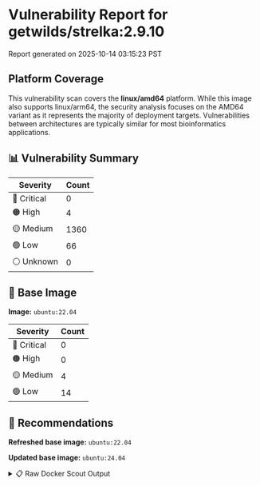 # Vulnerability Report for getwilds/strelka:2.9.10

Report generated on 2025-10-14 03:15:23 PST

## Platform Coverage

This vulnerability scan covers the **linux/amd64** platform. While this image also supports linux/arm64, the security analysis focuses on the AMD64 variant as it represents the majority of deployment targets. Vulnerabilities between architectures are typically similar for most bioinformatics applications.

## 📊 Vulnerability Summary

| Severity | Count |
|----------|-------|
| 🔴 Critical | 0 |
| 🟠 High | 4 |
| 🟡 Medium | 1360 |
| 🟢 Low | 66 |
| ⚪ Unknown | 0 |

## 🐳 Base Image

**Image:** `ubuntu:22.04`

| Severity | Count |
|----------|-------|
| 🔴 Critical | 0 |
| 🟠 High | 0 |
| 🟡 Medium | 4 |
| 🟢 Low | 14 |

## 🔄 Recommendations

**Refreshed base image:** `ubuntu:22.04`

**Updated base image:** `ubuntu:24.04`

<details>
<summary>📋 Raw Docker Scout Output</summary>

```text
Target               │  getwilds/strelka:2.9.10  │    0C     4H   1360M    66L   
    digest             │  0a8251054025                     │                               
  Base image           │  ubuntu:22.04                     │    0C     0H     4M    14L    
  Refreshed base image │  ubuntu:22.04                     │    0C     0H     2M    12L    
                       │                                   │                  -2     -2    
  Updated base image   │  ubuntu:24.04                     │    0C     0H     2M     5L    
                       │                                   │                  -2     -9    

What's next:
    View vulnerabilities → docker scout cves getwilds/strelka:2.9.10
    View base image update recommendations → docker scout recommendations getwilds/strelka:2.9.10
    Include policy results in your quickview by supplying an organization → docker scout quickview getwilds/strelka:2.9.10 --org <organization>
```
</details>
